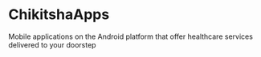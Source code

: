 # ChikitshaApps
Mobile applications on the Android platform that offer healthcare services delivered to your doorstep
